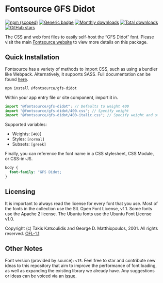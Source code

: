 # Fontsource GFS Didot

[![npm (scoped)](https://img.shields.io/npm/v/@fontsource/gfs-didot?color=brightgreen)](https://www.npmjs.com/package/@fontsource/gfs-didot) [![Generic badge](https://img.shields.io/badge/fontsource-passing-brightgreen)](https://github.com/fontsource/fontsource) [![Monthly downloads](https://badgen.net/npm/dm/@fontsource/gfs-didot)](https://github.com/fontsource/fontsource) [![Total downloads](https://badgen.net/npm/dt/@fontsource/gfs-didot)](https://github.com/fontsource/fontsource) [![GitHub stars](https://img.shields.io/github/stars/fontsource/fontsource.svg?style=social&label=Star)](https://github.com/fontsource/fontsource/stargazers)

The CSS and web font files to easily self-host the “GFS Didot” font. Please visit the main [Fontsource website](https://fontsource.org/fonts/gfs-didot) to view more details on this package.

## Quick Installation

Fontsource has a variety of methods to import CSS, such as using a bundler like Webpack. Alternatively, it supports SASS. Full documentation can be found [here](https://fontsource.org/docs/getting-started/introduction).

```javascript
npm install @fontsource/gfs-didot
```

Within your app entry file or site component, import it in.

```javascript
import "@fontsource/gfs-didot"; // Defaults to weight 400
import "@fontsource/gfs-didot/400.css"; // Specify weight
import "@fontsource/gfs-didot/400-italic.css"; // Specify weight and style

```

Supported variables:
- Weights: `[400]`
- Styles: `[normal]`
- Subsets: `[greek]`

Finally, you can reference the font name in a CSS stylesheet, CSS Module, or CSS-in-JS.

```css
body {
  font-family: "GFS Didot;
}
```

## Licensing
It is important to always read the license for every font that you use.
Most of the fonts in the collection use the SIL Open Font License, v1.1. Some fonts use the Apache 2 license. The Ubuntu fonts use the Ubuntu Font License v1.0.

Copyright (c) Takis Katsoulidis and George D. Matthiopoulos, 2001. All rights reserved.
[OFL-1.1](http://scripts.sil.org/OFL)

## Other Notes
Font version (provided by source): `v15`.
Feel free to star and contribute new ideas to this repository that aim to improve the performance of font loading, as well as expanding the existing library we already have. Any suggestions or ideas can be voiced via an [issue](https://github.com/fontsource/fontsource/issues).